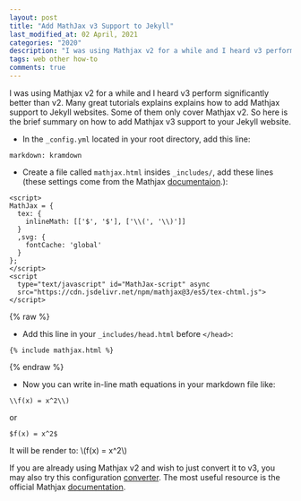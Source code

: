 ```yaml
---
layout: post
title: "Add MathJax v3 Support to Jekyll"
last_modified_at: 02 April, 2021
categories: "2020"
description: "I was using Mathjax v2 for a while and I heard v3 perform significantly better than v2. Many great tutorials explains explains how to add Mathjax support to Jekyll websites. Some of them only cover Mathjax v2. So here is the brief summary on how to add Mathjax v3 support to your Jekyll website."
tags: web other how-to
comments: true
---
```


I was using Mathjax v2 for a while and I heard v3 perform significantly better than v2. Many great tutorials explains explains how to add Mathjax support to Jekyll websites. Some of them only cover Mathjax v2. So here is the brief summary on how to add Mathjax v3 support to your Jekyll website.
<!--description-->

* In the ```_config.yml``` located in your root directory, add this line:
```text
markdown: kramdown
```

* Create a file called ```mathjax.html``` insides ```_includes/```, add these lines (these settings come from the Mathjax [documentaion](https://docs.mathjax.org/en/latest/web/configuration.html).):
```text
<script>
MathJax = {
  tex: {
    inlineMath: [['$', '$'], ['\\(', '\\)']]
  }
  ,svg: {
    fontCache: 'global'
  }
};
</script>
<script
  type="text/javascript" id="MathJax-script" async
  src="https://cdn.jsdelivr.net/npm/mathjax@3/es5/tex-chtml.js">
</script>
```

{% raw %}
* Add this line in your ```_includes/head.html``` before ```</head>```:
```text
{% include mathjax.html %}
```
{% endraw %}

* Now you can write in-line math equations in your markdown file like:
```text
\\f(x) = x^2\\)
```
or
```text
$f(x) = x^2$
```
It will be render to:
\\(f(x) = x^2\\)

If you are already using Mathjax v2 and wish to just convert it to v3, you may also try this configuration [converter](https://mathjax.github.io/MathJax-demos-web/convert-configuration/convert-configuration.html). The most useful resource is the official Mathjax [documentation](https://docs.mathjax.org/en/latest/).